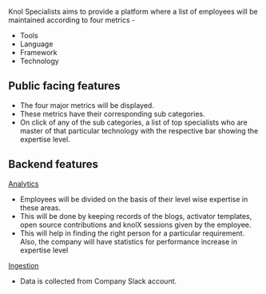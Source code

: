 
Knol Specialists aims to provide a platform where a list of employees will be maintained according to four metrics - 
<ul>
<li>Tools</li>
<li>Language</li>
<li>Framework</li>
<li>Technology</li>
</ul>
 
<h2>Public facing features</h2>
<ul>
<li>The four major metrics will be displayed.</li>
<li>These metrics have their corresponding sub categories.</li>
<li>On click of any of the sub categories, a list of top specialists who are master of that particular technology with the respective bar showing the expertise level.</li>
</ul>
 
<h2>Backend features</h2>
<u>Analytics</u>
<ul>

<li> Employees will be divided on the basis of their level wise expertise in these areas.</li>
<li> This will be done by keeping records of the blogs, activator templates, open source contributions and knolX sessions given by the employee.</li> 
<li>This will help in finding the right person for a particular requirement. Also, the company will have statistics for performance increase in expertise level</li>
 </ul>
<u>Ingestion</u>
<ul>
<li>Data is collected from Company Slack account.</li>
</ul>
 
 
